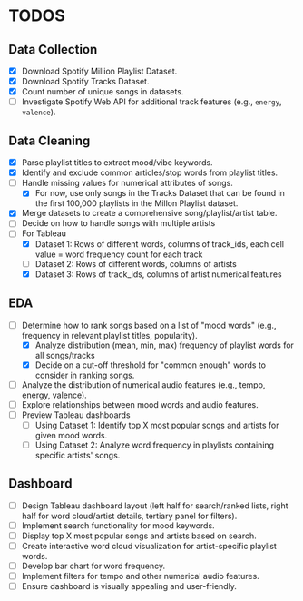 # TODOS

## Data Collection

 - [x] Download Spotify Million Playlist Dataset.
 - [x] Download Spotify Tracks Dataset.
 - [x] Count number of unique songs in datasets.
 - [ ] Investigate Spotify Web API for additional track features (e.g., `energy`, `valence`).

## Data Cleaning

 - [x] Parse playlist titles to extract mood/vibe keywords.
 - [x] Identify and exclude common articles/stop words from playlist titles.
 - [ ] Handle missing values for numerical attributes of songs.
    - [x] For now, use only songs in the Tracks Dataset that can be found in the first 100,000 playlists in the Millon Playlist dataset.
 - [x] Merge datasets to create a comprehensive song/playlist/artist table.
 - [ ] Decide on how to handle songs with multiple artists
 - [ ] For Tableau
    - [x] Dataset 1: Rows of different words, columns of track_ids, each cell value = word frequency count for each track 
    - [ ] Dataset 2: Rows of different words, columns of artists
    - [x] Dataset 3: Rows of track_ids, columns of artist numerical features

## EDA


 - [ ] Determine how to rank songs based on a list of "mood words" (e.g., frequency in relevant playlist titles, popularity).
    - [x] Analyze distribution (mean, min, max) frequency of playlist words for all songs/tracks
    - [x] Decide on a cut-off threshold for "common enough" words to consider in ranking songs.
 - [ ] Analyze the distribution of numerical audio features (e.g., tempo, energy, valence).
 - [ ] Explore relationships between mood words and audio features.
 - [ ] Preview Tableau dashboards
    - [ ] Using Dataset 1: Identify top X most popular songs and artists for given mood words.
    - [ ] Using Dataset 2: Analyze word frequency in playlists containing specific artists' songs.

## Dashboard

 - [ ] Design Tableau dashboard layout (left half for search/ranked lists, right half for word cloud/artist details, tertiary panel for filters).
 - [ ] Implement search functionality for mood keywords.
 - [ ] Display top X most popular songs and artists based on search.
 - [ ] Create interactive word cloud visualization for artist-specific playlist words.
 - [ ] Develop bar chart for word frequency.
 - [ ] Implement filters for tempo and other numerical audio features.
 - [ ] Ensure dashboard is visually appealing and user-friendly.
